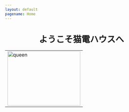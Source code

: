 ```yaml
---
layout: default
pagename: Home
---
```

<!--
  <script langage="Javascript">
    var i,num=6;
    var hist=new MakeArray(10);
    hist[1]=3;
    hist[2]=8;
    hist[3]=14;
    hist[4]=8;
    hist[5]=6;
    hist[6]=2;
    
    for (i=1;i<num;1++) {
         document.write("<IMG SRC='./assets/images/1DB335EC-94D8-41C9-8D3F-F605D3DF0694.png' HSPACE=10
             WIDTH=20"," HEIGHT=",hist[i]*10,">");
    }
  </script>
-->
<center>
    <!--
    <div class="circle_icon_main"><img src="./assets/images/icon.PNG" class="circle_icon_main"></div>
    <img src='./assets/images/F24CBAD9-8C91-4EB6-9A5F-B8B908C2DE51.png' width='100%'>
    -->
  <h1>ようこそ猫電ハウスへ</h1>
  <table>
    <tr>
      <td><a href="https://scratch.mit.edu/projects/719856941" target="_blank"> <img src="https://scratch.mit.edu/get_image/project/719856941_480x360.png" alt="queen" width="240" height="180"></a></td>
    </tr>
  </table>
</center>
